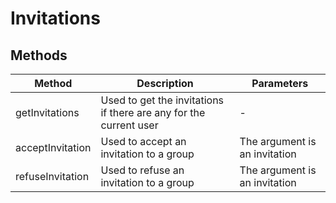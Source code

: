 # Invitations

## Methods

<!-- @vuese:Invitations:methods:start -->
|Method|Description|Parameters|
|---|---|---|
|getInvitations|Used to get the invitations if there are any for the current user|-|
|acceptInvitation|Used to accept an invitation to a group|The argument is an invitation|
|refuseInvitation|Used to refuse an invitation to a group|The argument is an invitation|

<!-- @vuese:Invitations:methods:end -->


